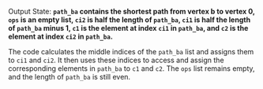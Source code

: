 Output State: **`path_ba` contains the shortest path from vertex b to vertex 0, `ops` is an empty list, `ci2` is half the length of `path_ba`, `ci1` is half the length of `path_ba` minus 1, `c1` is the element at index `ci1` in `path_ba`, and `c2` is the element at index `ci2` in `path_ba`.**

The code calculates the middle indices of the `path_ba` list and assigns them to `ci1` and `ci2`. It then uses these indices to access and assign the corresponding elements in `path_ba` to `c1` and `c2`. The `ops` list remains empty, and the length of `path_ba` is still even.